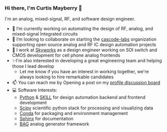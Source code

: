 ### Hi there, I'm Curtis Mayberry 👋

I'm an analog, mixed-signal, RF, and software design engineer.

- 🦾 I’m currently working on automating the design of RF, analog, and mixed-signal Integrated circuits
- 👯 I’m looking to collaborate on starting the [cascode-labs](https://github.com/cascode-labs) organization supporting open source analog and RF IC design automation projects
- 💼 I work at [Skyworks](https://www.skyworksinc.com/) as a design engineer working on SOI switch and CMOS development for cell phone analog frontends
- ✨I'm also interested in developing a great engineering team and helping those I lead develop
  - Let me know if you have an interest in working together, we're always looking to hire remarkable candidates
- 📫 You can reach me by Opening a post on my [profile discussion board](https://github.com/curtisma/curtisma/discussions)
- 💻 Software Interests:
  - [Python](https://www.python.org/) & [SKILL](https://www.cadence.com/en_US/home/training/all-courses/83018.html) for design automation backend and frontend development
  - [Scipy](https://www.scipy.org/) scientific python stack for processing and visualizing data
  - [Conda](https://docs.conda.io/en/latest/) for packaging and environment management
  - [Sphinx](https://www.sphinx-doc.org/en/master/index.html) for documentation
  - [BAG](https://github.com/bluecheetah/bag) analog generator framework

<!--
**curtisma/curtisma** is a ✨ _special_ ✨ repository because its `README.md` (this file) appears on your GitHub profile.

Here are some ideas to get you started:

- 🔭 I’m currently working on ...
- 🌱 I’m currently learning ...
- 👯 I’m looking to collaborate on ...
- 🤔 I’m looking for help with ...
- 💬 Ask me about ...
- 📫 How to reach me: ...
- 😄 Pronouns: ...
- ⚡ Fun fact: ...
-->
